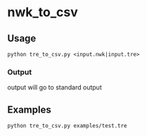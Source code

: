 # nwk_to_csv

## Usage

```
python tre_to_csv.py <input.nwk|input.tre>
```

### Output

output will go to standard output 

## Examples

```
python tre_to_csv.py examples/test.tre
```
